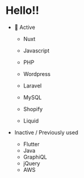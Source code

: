 
<h1>Hello!!</h1>


- 🌱 Active
     - Nuxt
     - Javascript
     - PHP 
     - Wordpress
     - Laravel
     - MySQL
     
     - Shopify
     - Liquid

- Inactive / Previously used
     - Flutter
     - Java
     - GraphiQL
     - jQuery
     - AWS
 
     
